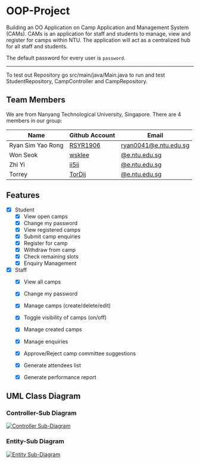 # OOP-Project
Building an OO Application on Camp Application and Management System (CAMs). CAMs is an application for staff and students to manage, view and register for camps within NTU. The application will act as a centralized hub for all staff and students.

The default password for every user is `password`.

---

To test out Repository go src/main/java/Main.java to run and test StudentRepository, CampController and CampRepository.


## Team Members

We are from Nanyang Technological University, Singapore. There are 4 members in our group:

| Name         | Github Account                                  | Email                 |
|--------------|-------------------------------------------------|-----------------------|
| Ryan Sim Yao Rong     | [RSYR1906](https://github.com/RSYR1906)| [ryan0041@e.ntu.edu.sg](mailto:ryan0041@e.ntu.edu.sg) |
| Won Seok | [wsklee](https://github.com/wsklee) | [@e.ntu.edu.sg](mailto:@e.ntu.edu.sg) |
| Zhi Yi | [ii5ii](https://github.com/ii5ii) | [@e.ntu.edu.sg](mailto:@e.ntu.edu.sg) |
| Torrey | [TorDij](https://github.com/TorDij)   | [@e.ntu.edu.sg](mailto:@e.ntu.edu.sg)  |


## Features

- [x] Student
  - [x] View open camps
  - [x] Change my password
  - [x] View registered camps
  - [x] Submit camp enquiries
  - [x] Register for camp
  - [x] Withdraw from camp
  - [x] Check remaining slots
  - [x] Enquiry Management
        
- [x] Staff
  - [x] View all camps
  - [x] Change my password
  - [x] Manage camps (create/delete/edit)
  - [x] Toggle visibility of camps (on/off)
  - [x] Manage created camps
  - [x] Manage enquiries 
  - [x] Approve/Reject camp committee suggestions
  - [x] Generate attendees list
  - [x] Generate performance report


## UML Class Diagram

### Controller-Sub Diagram
[![Controller Sub-Diagram](UMLClassDiagram/controller.svg)](UMLClassDiagram/controller.svg)

### Entity-Sub Diagram
[![Entity Sub-Diagram](UMLClassDiagram/entity.svg)](UMLClassDiagram/entity.svg)
